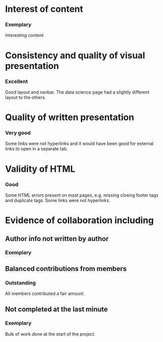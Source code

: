 # Interest of content
### Exemplary
Interesting content

# Consistency and quality of visual presentation
### Excellent
Good layout and navbar. The data science page had a slightly different layout to the others.

# Quality of written presentation
### Very good
Some links were not hyperlinks and it would have been good for external links to open in a separate tab.

# Validity of HTML
### Good
Some HTML errors present on most pages, e.g. missing closing footer tags and duplicate tags. Some links were not hyperlinks.

# Evidence of collaboration including
## Author info not written by author
### Exemplary

## Balanced contributions from members
### Outstanding
All members contributed a fair amount.

## Not completed at the last minute
### Exemplary
Bulk of work done at the start of the project.
